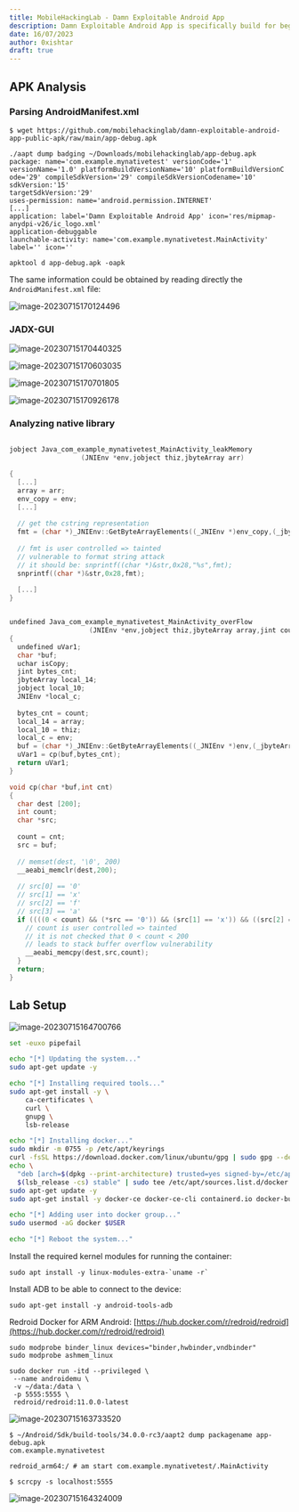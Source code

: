 ```yaml
---
title: MobileHackingLab - Damn Exploitable Android App 
description: Damn Exploitable Android App is specifically build for beginners to dive into the world of mobile security research and mobile exploit development. Using the challenge you can up-skill yourself for free! 
date: 16/07/2023
author: 0xishtar
draft: true
---
```


## APK Analysis

### Parsing AndroidManifest.xml

```
$ wget https://github.com/mobilehackinglab/damn-exploitable-android-app-public-apk/raw/main/app-debug.apk
```

```
./aapt dump badging ~/Downloads/mobilehackinglab/app-debug.apk
package: name='com.example.mynativetest' versionCode='1' versionName='1.0' platformBuildVersionName='10' platformBuildVersionC
ode='29' compileSdkVersion='29' compileSdkVersionCodename='10'
sdkVersion:'15'
targetSdkVersion:'29'
uses-permission: name='android.permission.INTERNET'
[...]
application: label='Damn Exploitable Android App' icon='res/mipmap-anydpi-v26/ic_logo.xml'
application-debuggable
launchable-activity: name='com.example.mynativetest.MainActivity'  label='' icon=''
```

```
apktool d app-debug.apk -oapk
```

The same information could be obtained by reading directly the `AndroidManifest.xml` file:

![image-20230715170124496](./assets/image-20230715170124496.png)

### JADX-GUI

![image-20230715170440325](./assets/image-20230715170440325.png)

![image-20230715170603035](./assets/image-20230715170603035.png)

![image-20230715170701805](./assets/image-20230715170701805.png)

![image-20230715170926178](./assets/image-20230715170926178.png)

### Analyzing native library

```c

jobject Java_com_example_mynativetest_MainActivity_leakMemory
                  (JNIEnv *env,jobject thiz,jbyteArray arr)

{ 
  [...]
  array = arr;
  env_copy = env;
  [...]
  
  // get the cstring representation
  fmt = (char *)_JNIEnv::GetByteArrayElements((_JNIEnv *)env_copy,(_jbyteArray *)array,&isCopy);
  
  // fmt is user controlled => tainted
  // vulnerable to format string attack
  // it should be: snprintf((char *)&str,0x28,"%s",fmt);
  snprintf((char *)&str,0x28,fmt);
  
  [...]
}
```



```c

undefined Java_com_example_mynativetest_MainActivity_overFlow
                    (JNIEnv *env,jobject thiz,jbyteArray array,jint count)
{
  undefined uVar1;
  char *buf;
  uchar isCopy;
  jint bytes_cnt;
  jbyteArray local_14;
  jobject local_10;
  JNIEnv *local_c;
  
  bytes_cnt = count;
  local_14 = array;
  local_10 = thiz;
  local_c = env;
  buf = (char *)_JNIEnv::GetByteArrayElements((_JNIEnv *)env,(_jbyteArray *)array,&isCopy);
  uVar1 = cp(buf,bytes_cnt);
  return uVar1;
}
```



```c
void cp(char *buf,int cnt)
{
  char dest [200];
  int count;
  char *src;
  
  count = cnt;
  src = buf;
	
  // memset(dest, '\0', 200)
  __aeabi_memclr(dest,200);
    
  // src[0] == '0'
  // src[1] == 'x'
  // src[2] == 'f'
  // src[3] == 'a'
  if ((((0 < count) && (*src == '0')) && (src[1] == 'x')) && ((src[2] == 'f' && (src[3] == 'a')))) {
    // count is user controlled => tainted
    // it is not checked that 0 < count < 200
    // leads to stack buffer overflow vulnerability
    __aeabi_memcpy(dest,src,count);
  }
  return;
}
```



## Lab Setup

![image-20230715164700766](./assets/image-20230715164700766.png)

```bash
set -euxo pipefail

echo "[*] Updating the system..."
sudo apt-get update -y

echo "[*] Installing required tools..."
sudo apt-get install -y \
    ca-certificates \
    curl \
    gnupg \
    lsb-release

echo "[*] Installing docker..."
sudo mkdir -m 0755 -p /etc/apt/keyrings
curl -fsSL https://download.docker.com/linux/ubuntu/gpg | sudo gpg --dearmor -o /etc/apt/keyrings/docker.gpg
echo \
  "deb [arch=$(dpkg --print-architecture) trusted=yes signed-by=/etc/apt/keyrings/docker.gpg] https://download.docker.com/linux/ubuntu \
  $(lsb_release -cs) stable" | sudo tee /etc/apt/sources.list.d/docker.list > /dev/null
sudo apt-get update -y
sudo apt-get install -y docker-ce docker-ce-cli containerd.io docker-buildx-plugin docker-compose-plugin

echo "[*] Adding user into docker group..."
sudo usermod -aG docker $USER

echo "[*] Reboot the system..."
```

Install the required kernel modules for running the container:

```
sudo apt install -y linux-modules-extra-`uname -r`
```

Install ADB to be able to connect to the device:

```
sudo apt-get install -y android-tools-adb
```

Redroid Docker for ARM Android: [https://hub.docker.com/r/redroid/redroid](https://hub.docker.com/r/redroid/redroid)

```
sudo modprobe binder_linux devices="binder,hwbinder,vndbinder"
sudo modprobe ashmem_linux
```

```
sudo docker run -itd --privileged \
 --name androidemu \
 -v ~/data:/data \
 -p 5555:5555 \
 redroid/redroid:11.0.0-latest
```

![image-20230715163733520](./assets/image-20230715163733520.png)

```
$ ~/Android/Sdk/build-tools/34.0.0-rc3/aapt2 dump packagename app-debug.apk
com.example.mynativetest
```

```
redroid_arm64:/ # am start com.example.mynativetest/.MainActivity
```

```
$ scrcpy -s localhost:5555
```



![image-20230715164324009](./assets/image-20230715164324009.png)
